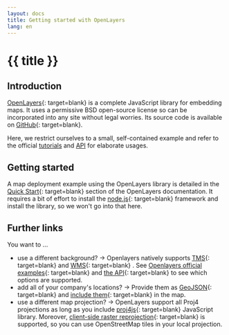 ```yaml
---
layout: docs
title: Getting started with OpenLayers
lang: en
---
```


# {{ title }}

## Introduction

[OpenLayers](http://openlayers.org/){: target=blank} is a complete JavaScript library for embedding maps. It uses a permissive BSD open-source license so can be incorporated into any site without legal worries. Its source code is available on [GitHub](https://github.com/openlayers/ol3/){: target=blank}.

Here, we restrict ourselves to a small, self-contained example and refer to the official [tutorials](http://openlayers.org/en/latest/examples/) and [API](http://openlayers.org/en/latest/apidoc/) for elaborate usages.

## Getting started

A map deployment example using the OpenLayers library is detailed in the [Quick Start](https://openlayers.org/doc/quickstart.html){: target=blank} section of the OpenLayers documentation. It requires a bit of effort to install the [node.js](https://nodejs.org/){: target=blank} framework and install the library, so we won't go into that here.

## Further links

You want to …

* use a different background? → Openlayers natively supports [TMS](https://en.wikipedia.org/wiki/Tile_Map_Service){: target=blank}  and [WMS](https://en.wikipedia.org/wiki/Web_Map_Service){: target=blank} . See [Openlayers official examples](http://openlayers.org/en/latest/examples/){: target=blank} and [the API](http://openlayers.org/en/latest/apidoc/){: target=blank} to see which options are supported.
* add all of your company's locations? → Provide them as [GeoJSON](http://geojson.org/){: target=blank} and [include them](http://openlayers.org/en/latest/examples/select-features.html){: target=blank} in the map.
* use a different map projection? → OpenLayers support all Proj4 projections as long as you include [proj4js](http://proj4js.org/){: target=blank} JavaScript library. Moreover, [client-side raster reprojection](http://openlayers.org/en/latest/examples/reprojection-by-code.html){: target=blank} is supported, so you can use OpenStreetMap tiles in your local projection.
  